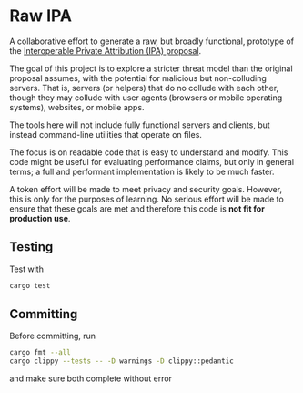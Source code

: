 # Raw IPA

A collaborative effort to generate a raw, but broadly functional, prototype of
the [Interoperable Private Attribution (IPA)
proposal](https://docs.google.com/document/d/1KpdSKD8-Rn0bWPTu4UtK54ks0yv2j22pA5SrAD9av4s/edit#heading=h.f4x9f0nqv28x).

The goal of this project is to explore a stricter threat model than the original
proposal assumes, with the potential for malicious but non-colluding servers.
That is, servers (or helpers) that do no collude with each other, though they
may collude with user agents (browsers or mobile operating systems), websites,
or mobile apps.

The tools here will not include fully functional servers and clients, but
instead command-line utilities that operate on files.

The focus is on readable code that is easy to understand and modify.  This code
might be useful for evaluating performance claims, but only in general terms; a
full and performant implementation is likely to be much faster.

A token effort will be made to meet privacy and security goals. However, this is
only for the purposes of learning.  No serious effort will be made to ensure
that these goals are met and therefore this code is **not fit for production
use**.

## Testing

Test with 

```sh
cargo test
```

## Committing

Before committing, run

```sh
cargo fmt --all
cargo clippy --tests -- -D warnings -D clippy::pedantic
```

and make sure both complete without error